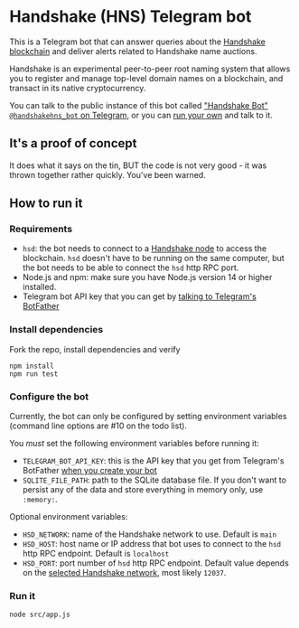 # Handshake (HNS) Telegram bot

This is a Telegram bot that can answer queries about the [Handshake blockchain](https://handshake.org) and deliver alerts related to Handshake name auctions.

Handshake is an experimental peer-to-peer root naming system that allows you to register and manage top-level domain names on a blockchain, and transact in its native cryptocurrency.

You can talk to the public instance of this bot called ["Handshake Bot" `@handshakehns_bot` on Telegram](https://t.me/handshakehns_bot), or you can [run your own](https://core.telegram.org/bots#3-how-do-i-create-a-bot) and talk to it.

## It's a proof of concept

It does what it says on the tin, BUT the code is not very good - it was thrown together rather quickly. You've been warned.

## How to run it

### Requirements

- `hsd`: the bot needs to connect to a [Handshake node](https://github.com/https://github.com/handshake-org/hsd) to access the blockchain. `hsd` doesn't have to be running on the same computer, but the bot needs to be able to connect the `hsd` http RPC port.
- Node.js and npm: make sure you have Node.js version 14 or higher installed.
- Telegram bot API key that you can get by [talking to Telegram's BotFather](https://core.telegram.org/bots#3-how-do-i-create-a-bot)
 
### Install dependencies

Fork the repo, install dependencies and verify

```
npm install 
npm run test
```

### Configure the bot

Currently, the bot can only be configured by setting environment variables (command line options are #10 on the todo list).

You *must* set the following environment variables before running it:
- `TELEGRAM_BOT_API_KEY`: this is the API key that you get from Telegram's BotFather [when you create your bot](https://core.telegram.org/bots#3-how-do-i-create-a-bot)
- `SQLITE_FILE_PATH`: path to the SQLite database file. If you don't want to persist any of the data and store everything in memory only, use `:memory:`.

Optional environment variables:
- `HSD_NETWORK`: name of the Handshake network to use. Default is `main`
- `HSD_HOST`: host name or IP address that bot uses to connect to the `hsd` http RPC endpoint. Default is `localhost`
- `HSD_PORT`: port number of `hsd` http RPC endpoint. Default value depends on the [selected Handshake network](https://hsd-dev.org/guides/config.html), most likely `12037`.

### Run it

```
node src/app.js
```
